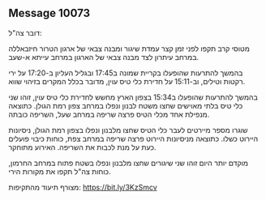 ## Message 10073

דובר צה"ל:

מטוסי קרב תקפו לפני זמן קצר עמדת שיגור ומבנה צבאי של ארגון הטרור חיזבאללה במרחב עיתרון לצד מבנה צבאי של הארגון במרחב עייתא א-שעב.

בהמשך להתרעות שהופעלו בקריית שמונה ב17:45 ובגליל העליון ב-17:20 על ירי רקטות וטילים, וב-15:11 על חדירת כלי טיס עוין, מדובר בכלל המקרים בזיהוי שווא.

בהמשך להתרעות שהופעלו ב15:34 בצפון הארץ מחשש לחדירת כלי טיס עוין, זוהו שני כלי טיס בלתי מאוישים שחצו משטח לבנון ונפלו במרחב צפון רמת הגולן. 
כתוצאה מנפילת אחד מכלי הטיס פרצה שריפה במרחב שעל, השריפה כובתה.

שוגרו מספר מיירטים לעבר כלי הטיס שחצו מלבנון ונפלו בצפון רמת הגולן, ניסיונות היירוט כשלו.
כתוצאה מניסיונות היירוט פרצה שריפה במרחב צפת, כוחות כיבוי פועלים כעת על מנת לכבות את השריפה. 
האירוע מתוחקר.

מוקדם יותר היום זוהו שני שיגורים שחצו מלבנון ונפלו בשטח פתוח במרחב החרמון, כוחות צה"ל תקפו את מקורות הירי.

מצורף תיעוד מהתקיפות: https://bit.ly/3KzSmcv

